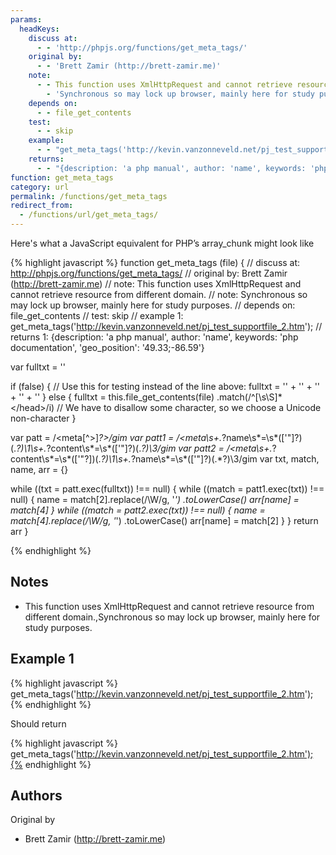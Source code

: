 ```yaml
---
params:
  headKeys:
    discuss at:
      - - 'http://phpjs.org/functions/get_meta_tags/'
    original by:
      - - 'Brett Zamir (http://brett-zamir.me)'
    note:
      - - This function uses XmlHttpRequest and cannot retrieve resource from different domain.
        - 'Synchronous so may lock up browser, mainly here for study purposes.'
    depends on:
      - - file_get_contents
    test:
      - - skip
    example:
      - - "get_meta_tags('http://kevin.vanzonneveld.net/pj_test_supportfile_2.htm');"
    returns:
      - - "{description: 'a php manual', author: 'name', keywords: 'php documentation', 'geo_position': '49.33;-86.59'}"
function: get_meta_tags
category: url
permalink: /functions/get_meta_tags
redirect_from:
  - /functions/url/get_meta_tags/
---
```


<!-- WARNING! This file is auto generated by `npm run web:inject`, do not edit by hand -->

Here's what a JavaScript equivalent for PHP’s array_chunk might look like

{% highlight javascript %}
function get_meta_tags (file) {
  //  discuss at: http://phpjs.org/functions/get_meta_tags/
  // original by: Brett Zamir (http://brett-zamir.me)
  //        note: This function uses XmlHttpRequest and cannot retrieve resource from different domain.
  //        note: Synchronous so may lock up browser, mainly here for study purposes.
  //  depends on: file_get_contents
  //        test: skip
  //   example 1: get_meta_tags('http://kevin.vanzonneveld.net/pj_test_supportfile_2.htm');
  //   returns 1: {description: 'a php manual', author: 'name', keywords: 'php documentation', 'geo_position': '49.33;-86.59'}

  var fulltxt = ''

  if (false) {
    // Use this for testing instead of the line above:
    fulltxt = '<meta name="author" content="name">' + '<meta name="keywords" content="php documentation">' +
      '<meta name="DESCRIPTION" content="a php manual">' + '<meta name="geo.position" content="49.33;-86.59">' +
      '</head>'
  } else {
    fulltxt = this.file_get_contents(file)
      .match(/^[\s\S]*<\/head>/i) // We have to disallow some character, so we choose a Unicode non-character
  }

  var patt = /<meta[^>]*?>/gim
  var patt1 = /<meta\s+.*?name\s*=\s*(['"]?)(.*?)\1\s+.*?content\s*=\s*(['"]?)(.*?)\3/gim
  var patt2 = /<meta\s+.*?content\s*=\s*(['"?])(.*?)\1\s+.*?name\s*=\s*(['"]?)(.*?)\3/gim
  var txt, match, name, arr = {}

  while ((txt = patt.exec(fulltxt)) !== null) {
    while ((match = patt1.exec(txt)) !== null) {
      name = match[2].replace(/\W/g, '_')
        .toLowerCase()
      arr[name] = match[4]
    }
    while ((match = patt2.exec(txt)) !== null) {
      name = match[4].replace(/\W/g, '_')
        .toLowerCase()
      arr[name] = match[2]
    }
  }
  return arr
}

{% endhighlight %}

## Notes
- This function uses XmlHttpRequest and cannot retrieve resource from different domain.,Synchronous so may lock up browser, mainly here for study purposes.

## Example 1

{% highlight javascript %}
get_meta_tags('http://kevin.vanzonneveld.net/pj_test_supportfile_2.htm');
{% endhighlight %}

Should return

{% highlight javascript %}
get_meta_tags('http://kevin.vanzonneveld.net/pj_test_supportfile_2.htm');{% endhighlight %}


## Authors


Original by

- Brett Zamir (http://brett-zamir.me)

